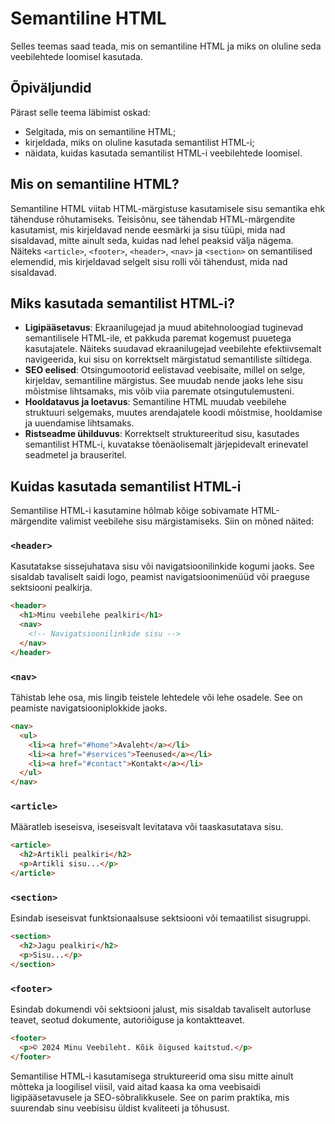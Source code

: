 # Semantiline HTML

Selles teemas saad teada, mis on semantiline HTML ja miks on oluline seda veebilehtede loomisel kasutada.

## Õpiväljundid

Pärast selle teema läbimist oskad:

- Selgitada, mis on semantiline HTML;
- kirjeldada, miks on oluline kasutada semantilist HTML-i;
- näidata, kuidas kasutada semantilist HTML-i veebilehtede loomisel.

## Mis on semantiline HTML?

Semantiline HTML viitab HTML-märgistuse kasutamisele sisu semantika ehk tähenduse rõhutamiseks. Teisisõnu, see tähendab HTML-märgendite kasutamist, mis kirjeldavad nende eesmärki ja sisu tüüpi, mida nad sisaldavad, mitte ainult seda, kuidas nad lehel peaksid välja nägema. Näiteks `<article>`, `<footer>`, `<header>`, `<nav>` ja `<section>` on semantilised elemendid, mis kirjeldavad selgelt sisu rolli või tähendust, mida nad sisaldavad.

## Miks kasutada semantilist HTML-i?

- **Ligipääsetavus**: Ekraanilugejad ja muud abitehnoloogiad tuginevad semantilisele HTML-ile, et pakkuda paremat kogemust puuetega kasutajatele. Näiteks suudavad ekraanilugejad veebilehte efektiivsemalt navigeerida, kui sisu on korrektselt märgistatud semantiliste siltidega.
- **SEO eelised**: Otsingumootorid eelistavad veebisaite, millel on selge, kirjeldav, semantiline märgistus. See muudab nende jaoks lehe sisu mõistmise lihtsamaks, mis võib viia paremate otsingutulemusteni.
- **Hooldatavus ja loetavus**: Semantiline HTML muudab veebilehe struktuuri selgemaks, muutes arendajatele koodi mõistmise, hooldamise ja uuendamise lihtsamaks.
- **Ristseadme ühilduvus**: Korrektselt struktureeritud sisu, kasutades semantilist HTML-i, kuvatakse tõenäolisemalt järjepidevalt erinevatel seadmetel ja brauseritel.

## Kuidas kasutada semantilist HTML-i

Semantilise HTML-i kasutamine hõlmab kõige sobivamate HTML-märgendite valimist veebilehe sisu märgistamiseks. Siin on mõned näited:

### `<header>`

Kasutatakse sissejuhatava sisu või navigatsioonilinkide kogumi jaoks. See sisaldab tavaliselt saidi logo, peamist navigatsioonimenüüd või praeguse sektsiooni pealkirja.

```html
<header>
  <h1>Minu veebilehe pealkiri</h1>
  <nav>
    <!-- Navigatsioonilinkide sisu -->
  </nav>
</header>
```

### `<nav>`

Tähistab lehe osa, mis lingib teistele lehtedele või lehe osadele. See on peamiste navigatsiooniplokkide jaoks.

```html
<nav>
  <ul>
    <li><a href="#home">Avaleht</a></li>
    <li><a href="#services">Teenused</a></li>
    <li><a href="#contact">Kontakt</a></li>
  </ul>
</nav>
```

### `<article>`

Määratleb iseseisva, iseseisvalt levitatava või taaskasutatava sisu.

```html
<article>
  <h2>Artikli pealkiri</h2>
  <p>Artikli sisu...</p>
</article>
```

### `<section>`

Esindab iseseisvat funktsionaalsuse sektsiooni või temaatilist sisugruppi.

```html
<section>
  <h2>Jagu pealkiri</h2>
  <p>Sisu...</p>
</section>
```

### `<footer>`

Esindab dokumendi või sektsiooni jalust, mis sisaldab tavaliselt autorluse teavet, seotud dokumente, autoriõiguse ja kontaktteavet.

```html
<footer>
  <p>© 2024 Minu Veebileht. Kõik õigused kaitstud.</p>
</footer>
```

Semantilise HTML-i kasutamisega struktureerid oma sisu mitte ainult mõtteka ja loogilisel viisil, vaid aitad kaasa ka oma veebisaidi ligipääsetavusele ja SEO-sõbralikkusele. See on parim praktika, mis suurendab sinu veebisisu üldist kvaliteeti ja tõhusust.
